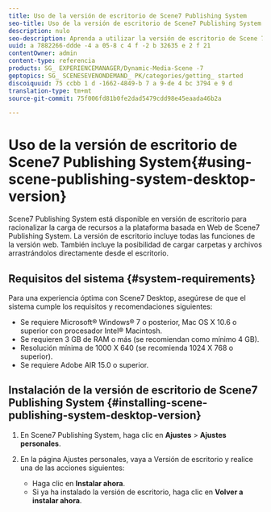 ```yaml
---
title: Uso de la versión de escritorio de Scene7 Publishing System
seo-title: Uso de la versión de escritorio de Scene7 Publishing System
description: nulo
seo-description: Aprenda a utilizar la versión de escritorio de Scene 7 Publishing System.
uuid: a 7882266-ddde -4 a 05-8 c 4 f -2 b 32635 e 2 f 21
contentOwner: admin
content-type: referencia
products: SG_ EXPERIENCEMANAGER/Dynamic-Media-Scene -7
geptopics: SG_ SCENESEVENONDEMAND_ PK/categories/getting_ started
discoiquuid: 75 ccbb 1 d -1662-4849-b 7 a 9-de 4 bc 3794 e 9 d
translation-type: tm+mt
source-git-commit: 75f006fd81b0fe2dad5479cdd98e45eaada46b2a

---
```



# Uso de la versión de escritorio de Scene7 Publishing System{#using-scene-publishing-system-desktop-version}

Scene7 Publishing System está disponible en versión de escritorio para racionalizar la carga de recursos a la plataforma basada en Web de Scene7 Publishing System. La versión de escritorio incluye todas las funciones de la versión web. También incluye la posibilidad de cargar carpetas y archivos arrastrándolos directamente desde el escritorio.

## Requisitos del sistema {#system-requirements}

Para una experiencia óptima con Scene7 Desktop, asegúrese de que el sistema cumple los requisitos y recomendaciones siguientes:

* Se requiere Microsoft® Windows® 7 o posterior, Mac OS X 10.6 o superior con procesador Intel® Macintosh.
* Se requieren 3 GB de RAM o más (se recomiendan como mínimo 4 GB).
* Resolución mínima de 1000 X 640 (se recomienda 1024 X 768 o superior).
* Se requiere Adobe AIR 15.0 o superior.

## Instalación de la versión de escritorio de Scene7 Publishing System {#installing-scene-publishing-system-desktop-version}

1. En Scene7 Publishing System, haga clic en **Ajustes** &gt; **Ajustes personales**.
1. En la página Ajustes personales, vaya a Versión de escritorio y realice una de las acciones siguientes: 

   * Haga clic en **Instalar ahora**.
   * Si ya ha instalado la versión de escritorio, haga clic en **Volver a instalar ahora**.

